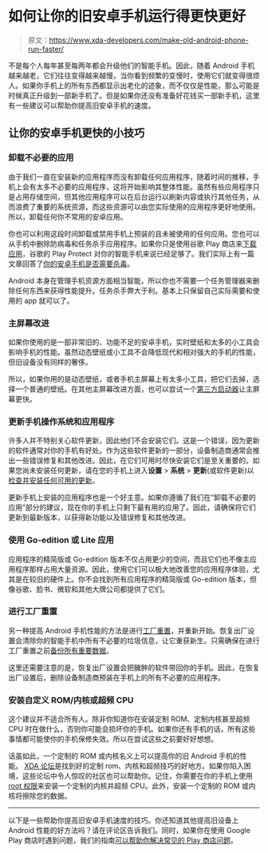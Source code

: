 # 如何让你的旧安卓手机运行得更快更好

> 原文：<https://www.xda-developers.com/make-old-android-phone-run-faster/>

不是每个人每年甚至每两年都会升级他们的智能手机。因此，随着 Android 手机越来越老，它们往往变得越来越慢，当你看到频繁的变慢时，使用它们就变得很烦人。如果你手机上的所有东西都显示出老化的迹象，而不仅仅是性能，那么可能是时候真正升级到一部新手机了。但是如果你还没有准备好花钱买一部新手机，这里有一些建议可以帮助你提高旧安卓手机的速度。

## 让你的安卓手机更快的小技巧

### 卸载不必要的应用

由于我们一直在安装新的应用程序而没有卸载任何应用程序，随着时间的推移，手机上会有太多不必要的应用程序，这将开始影响其整体性能。虽然有些应用程序只是占用存储空间，但其他应用程序可以在后台运行以刷新内容或执行其他任务，从而浪费了重要的系统资源，而这些资源可以由您实际使用的应用程序更好地使用。所以，卸载任何你不常用的安卓应用。

你也可以利用这段时间卸载或禁用手机上预装的且未被使用的任何应用。您也可以从手机中删除防病毒和任务杀手应用程序。如果你只是使用谷歌 Play 商店来[下载应用](https://www.xda-developers.com/best-android-apps/)，谷歌的 Play Protect 对你的智能手机来说已经足够了。我们实际上有一篇文章回答了[你的安卓手机是否需要杀毒](https://www.xda-developers.com/android-antivirus-app/)。

Android 本身在管理手机资源方面相当智能，所以你也不需要一个任务管理器来删除任何东西来获得性能提升。任务杀手弊大于利。基本上只保留自己实际需要和使用的 app 就可以了。

### 主屏幕改进

如果你使用的是一部非常旧的、功能不足的安卓手机，实时壁纸和太多的小工具会影响手机的性能。虽然动态壁纸或小工具不会降低现代和相对强大的手机的性能，但旧设备没有同样的奢侈。

所以，如果你用的是动态壁纸，或者手机主屏幕上有太多小工具，把它们去掉，选择一个普通的壁纸。在其他主屏幕改进方面，也可以尝试一个[第三方启动器](https://www.xda-developers.com/best-android-launchers/)让主屏幕更快。

### 更新手机操作系统和应用程序

许多人并不特别关心软件更新，因此他们不会安装它们。这是一个错误，因为更新的软件通常对你的手机有好处。作为这些软件更新的一部分，设备制造商通常会推出一些错误修复和其他改进。因此，在它们可用时尽快安装它们是至关重要的。如果您尚未安装任何更新，请在您的手机上进入**设置** > **系统** > **更新**(或软件更新)以[检查并安装任何可用的更新](https://www.xda-developers.com/how-to-check-android-version-update/)。

更新手机上安装的应用程序也是一个好主意。如果你遵循了我们在“卸载不必要的应用”部分的建议，现在你的手机上只剩下最有用的应用了。因此，请确保将它们更新到最新版本，以获得新功能以及错误修复和其他改进。

### 使用 Go-edition 或 Lite 应用

应用程序的精简版或 Go-edition 版本不仅占用更少的空间，而且它们也不像主应用程序那样占用大量资源。因此，使用它们可以极大地改善您的应用程序体验，尤其是在较旧的硬件上。你不会找到所有应用程序的精简版或 Go-edition 版本，但像谷歌、脸书、微软和其他大牌公司都提供了它们。

### 进行工厂重置

另一种提高 Android 手机性能的方法是进行[工厂重置](https://www.xda-developers.com/how-to-factory-reset-android/)，并重新开始。恢复出厂设置会清除你的智能手机中所有不必要的垃圾信息，让它重获新生。只需确保在进行工厂重置之前[备份所有重要数据](https://www.xda-developers.com/how-to-backup-android/)。

这里还需要注意的是，恢复出厂设置会把臃肿的软件带回你的手机。因此，在恢复出厂设置后，删除设备制造商预装在手机上的所有不必要的应用程序。

### 安装自定义 ROM/内核或超频 CPU

这个建议并不适合所有人。除非你知道你在安装定制 ROM、定制内核甚至超频 CPU 时在做什么，否则你可能会损坏你的手机。如果你还有手机的话，所有这些事情都可能使你的手机保修失效。所以在尝试这些之前要好好想想。

话虽如此，一个定制的 ROM 或内核名义上可以提高你的旧 Android 手机的性能。 [XDA 论坛](https://forum.xda-developers.com/)是找到好的定制 rom、内核和超频技巧的好地方。如果你陷入困境，这些论坛中令人惊叹的社区也可以帮助你。记住，你需要在你的手机上使用 [root 权限](https://www.xda-developers.com/root/)来安装一个定制的内核并超频 CPU。此外，安装一个定制的 ROM 或内核将擦除您的数据。

* * *

以下是一些帮助你提高旧安卓手机速度的技巧。你还知道其他提高旧设备上 Android 性能的好方法吗？请在评论区告诉我们。同时，如果你在使用 Google Play 商店时遇到问题，我们的指南[可以帮助你解决常见的 Play 商店问题](https://www.xda-developers.com/fix-common-problems-play-store-app/)。